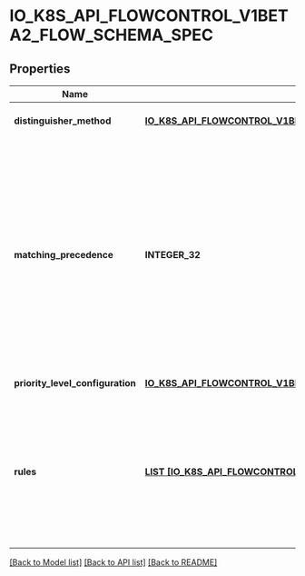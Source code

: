 # IO_K8S_API_FLOWCONTROL_V1BETA2_FLOW_SCHEMA_SPEC

## Properties
Name | Type | Description | Notes
------------ | ------------- | ------------- | -------------
**distinguisher_method** | [**IO_K8S_API_FLOWCONTROL_V1BETA2_FLOW_DISTINGUISHER_METHOD**](io.k8s.api.flowcontrol.v1beta2.FlowDistinguisherMethod.md) |  | [optional] [default to null]
**matching_precedence** | **INTEGER_32** | &#x60;matchingPrecedence&#x60; is used to choose among the FlowSchemas that match a given request. The chosen FlowSchema is among those with the numerically lowest (which we take to be logically highest) MatchingPrecedence.  Each MatchingPrecedence value must be ranged in [1,10000]. Note that if the precedence is not specified, it will be set to 1000 as default. | [optional] [default to null]
**priority_level_configuration** | [**IO_K8S_API_FLOWCONTROL_V1BETA2_PRIORITY_LEVEL_CONFIGURATION_REFERENCE**](io.k8s.api.flowcontrol.v1beta2.PriorityLevelConfigurationReference.md) |  | [default to null]
**rules** | [**LIST [IO_K8S_API_FLOWCONTROL_V1BETA2_POLICY_RULES_WITH_SUBJECTS]**](io.k8s.api.flowcontrol.v1beta2.PolicyRulesWithSubjects.md) | &#x60;rules&#x60; describes which requests will match this flow schema. This FlowSchema matches a request if and only if at least one member of rules matches the request. if it is an empty slice, there will be no requests matching the FlowSchema. | [optional] [default to null]

[[Back to Model list]](../README.md#documentation-for-models) [[Back to API list]](../README.md#documentation-for-api-endpoints) [[Back to README]](../README.md)


